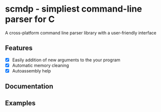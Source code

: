 # scmdp - simpliest command-line parser for C
A cross-platform command line parser library with a user-friendly interface

## Features
- [x] Easily addition of new arguments to the your program
- [x] Automatic memory cleaning
- [x] Autoassembly help

## Documentation

## Examples
